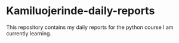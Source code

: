 # Kamiluojerinde-daily-reports
This repository contains my daily reports for the python course I am currently learning.

